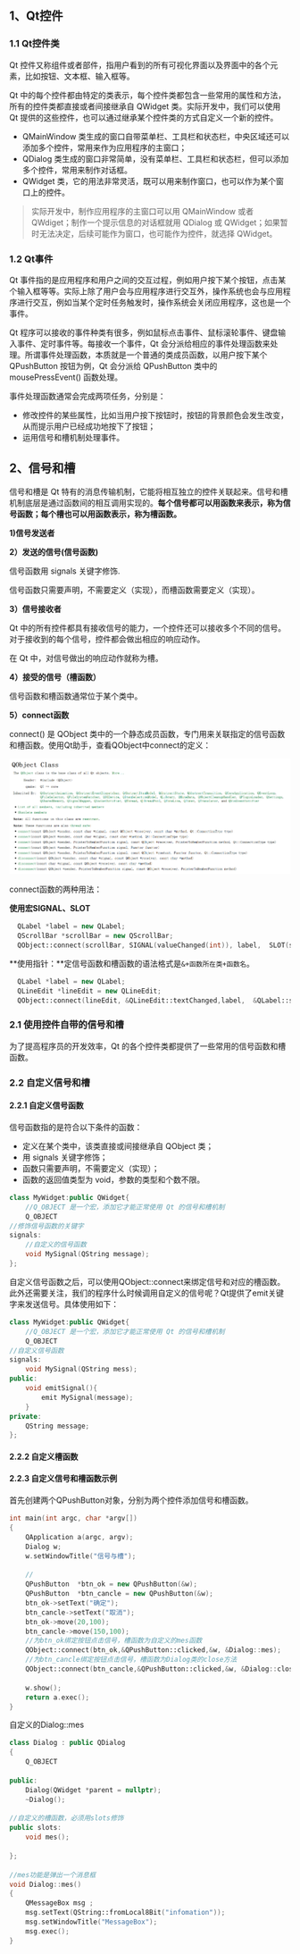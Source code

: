 ## 1、Qt控件

### 1.1 Qt控件类

Qt 控件又称组件或者部件，指用户看到的所有可视化界面以及界面中的各个元素，比如按钮、文本框、输入框等。

Qt 中的每个控件都由特定的类表示，每个控件类都包含一些常用的属性和方法，所有的控件类都直接或者间接继承自 QWidget 类。实际开发中，我们可以使用 Qt 提供的这些控件，也可以通过继承某个控件类的方式自定义一个新的控件。

- QMainWindow 类生成的窗口自带菜单栏、工具栏和状态栏，中央区域还可以添加多个控件，常用来作为应用程序的主窗口；
- QDialog 类生成的窗口非常简单，没有菜单栏、工具栏和状态栏，但可以添加多个控件，常用来制作对话框。
-  QWidget 类，它的用法非常灵活，既可以用来制作窗口，也可以作为某个窗口上的控件。

> 实际开发中，制作应用程序的主窗口可以用 QMainWindow 或者 QWdiget；制作一个提示信息的对话框就用 QDialog 或 QWidget；如果暂时无法决定，后续可能作为窗口，也可能作为控件，就选择 QWidget。



### 1.2 Qt事件

Qt 事件指的是应用程序和用户之间的交互过程，例如用户按下某个按钮，点击某个输入框等等。实际上除了用户会与应用程序进行交互外，操作系统也会与应用程序进行交互，例如当某个定时任务触发时，操作系统会关闭应用程序，这也是一个事件。

Qt 程序可以接收的事件种类有很多，例如鼠标点击事件、鼠标滚轮事件、键盘输入事件、定时事件等。每接收一个事件，Qt 会分派给相应的事件处理函数来处理。所谓事件处理函数，本质就是一个普通的类成员函数，以用户按下某个 QPushButton 按钮为例，Qt 会分派给 QPushButton 类中的 mousePressEvent() 函数处理。

事件处理函数通常会完成两项任务，分别是：

- 修改控件的某些属性，比如当用户按下按钮时，按钮的背景颜色会发生改变，从而提示用户已经成功地按下了按钮；
- 运用信号和槽机制处理事件。

## 2、信号和槽

信号和槽是 Qt 特有的消息传输机制，它能将相互独立的控件关联起来。信号和槽机制底层是通过函数间的相互调用实现的。**每个信号都可以用函数来表示，称为信号函数；每个槽也可以用函数表示，称为槽函数。**



**1)信号发送者**

**2）发送的信号(信号函数)**

信号函数用 signals 关键字修饰.

信号函数只需要声明，不需要定义（实现），而槽函数需要定义（实现）。

**3）信号接收者**

Qt 中的所有控件都具有接收信号的能力，一个控件还可以接收多个不同的信号。对于接收到的每个信号，控件都会做出相应的响应动作。

在 Qt 中，对信号做出的响应动作就称为槽。

 

**4）接受的信号（槽函数）**

信号函数和槽函数通常位于某个类中。



**5）connect函数**

connect() 是 QObject 类中的一个静态成员函数，专门用来关联指定的信号函数和槽函数。使用Qt助手，查看QObject中connect的定义：

![image-20220906140738995](assets/image-20220906140738995.png)

connect函数的两种用法：

**使用宏SIGNAL、SLOT**

```c++
  QLabel *label = new QLabel;
  QScrollBar *scrollBar = new QScrollBar;
  QObject::connect(scrollBar, SIGNAL(valueChanged(int)), label,  SLOT(setNum(int)));
```

**使用指针：**定信号函数和槽函数的语法格式是`&+函数所在类+函数名`。

```c++
  QLabel *label = new QLabel;
  QLineEdit *lineEdit = new QLineEdit;
  QObject::connect(lineEdit, &QLineEdit::textChanged,label,  &QLabel::setText);
```





### 2.1 使用控件自带的信号和槽

为了提高程序员的开发效率，Qt 的各个控件类都提供了一些常用的信号函数和槽函数。

### 2.2 自定义信号和槽

#### 2.2.1 自定义信号函数

信号函数指的是符合以下条件的函数：

- 定义在某个类中，该类直接或间接继承自 QObject 类；
- 用 signals 关键字修饰；
- 函数只需要声明，不需要定义（实现）；
- 函数的返回值类型为 void，参数的类型和个数不限。

```c++
class MyWidget:public QWidget{
    //Q_OBJECT 是一个宏，添加它才能正常使用 Qt 的信号和槽机制
    Q_OBJECT
//修饰信号函数的关键字
signals:
    //自定义的信号函数
    void MySignal(QString message);
};
```



自定义信号函数之后，可以使用QObject::connect来绑定信号和对应的槽函数。此外还需要关注，我们的程序什么时候调用自定义的信号呢？Qt提供了emit关键字来发送信号。具体使用如下：

```c++
class MyWidget:public QWidget{
    //Q_OBJECT 是一个宏，添加它才能正常使用 Qt 的信号和槽机制
    Q_OBJECT
//自定义信号函数
signals:
    void MySignal(QString mess);
public:
    void emitSignal(){
        emit MySignal(message);
    }
private:
    QString message;
};
```



#### 2.2.2 自定义槽函数

#### 2.2.3 自定义信号和槽函数示例

首先创建两个QPushButton对象，分别为两个控件添加信号和槽函数。

```c++
int main(int argc, char *argv[])
{
    QApplication a(argc, argv);
    Dialog w;
    w.setWindowTitle("信号与槽");

    //
    QPushButton  *btn_ok = new QPushButton(&w);
    QPushButton  *btn_cancle = new QPushButton(&w);
    btn_ok->setText("确定");
    btn_cancle->setText("取消");
    btn_ok->move(20,100);
    btn_cancle->move(150,100);
	//为btn_ok绑定按钮点击信号，槽函数为自定义的mes函数
    QObject::connect(btn_ok,&QPushButton::clicked,&w, &Dialog::mes);
    //为btn_cancle绑定按钮点击信号，槽函数为Dialog类的close方法
    QObject::connect(btn_cancle,&QPushButton::clicked,&w, &Dialog::close);

    w.show();
    return a.exec();
}
```

自定义的Dialog::mes

```c++
class Dialog : public QDialog
{
    Q_OBJECT

public:
    Dialog(QWidget *parent = nullptr);
    ~Dialog();

//自定义的槽函数，必须用slots修饰
public slots:
    void mes();

};

//mes功能是弹出一个消息框
void Dialog::mes()
{
    QMessageBox msg ;  
    msg.setText(QString::fromLocal8Bit("infomation"));
    msg.setWindowTitle("MessageBox");
    msg.exec();
}
```
















